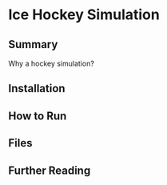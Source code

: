 # Ice Hockey Simulation

## Summary

Why a hockey simulation? 
## Installation


## How to Run

## Files

## Further Reading

